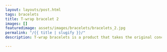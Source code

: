```yaml
---
layout: layouts/post.html
tags: bracelets
title: T-wrap bracelet 2
images: []
featuredimage: assets/images/bracelets/bracelets_2.jpg
permalink: "/{{ title | slugify }}/"
description: T-wrap bracelets is a product that takes the original concept of the T-wrap and transforms it into a nice bracelet that can be worn by kids aswell as adults

---
```

